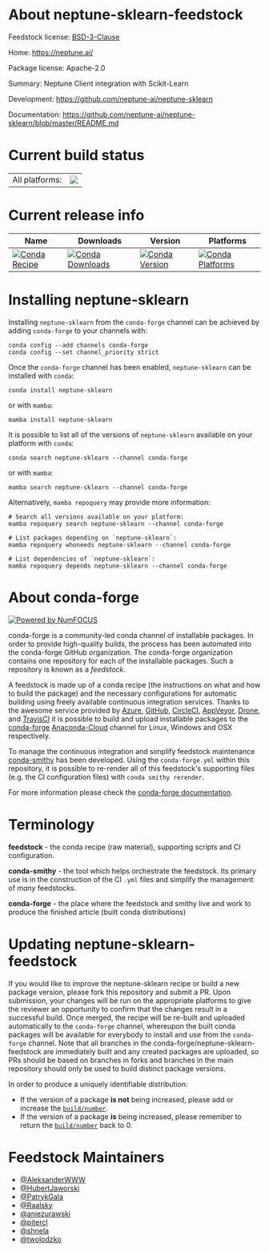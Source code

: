 About neptune-sklearn-feedstock
===============================

Feedstock license: [BSD-3-Clause](https://github.com/conda-forge/neptune-sklearn-feedstock/blob/main/LICENSE.txt)

Home: https://neptune.ai/

Package license: Apache-2.0

Summary: Neptune Client integration with Scikit-Learn

Development: https://github.com/neptune-ai/neptune-sklearn

Documentation: https://github.com/neptune-ai/neptune-sklearn/blob/master/README.md

Current build status
====================


<table><tr><td>All platforms:</td>
    <td>
      <a href="https://dev.azure.com/conda-forge/feedstock-builds/_build/latest?definitionId=12626&branchName=main">
        <img src="https://dev.azure.com/conda-forge/feedstock-builds/_apis/build/status/neptune-sklearn-feedstock?branchName=main">
      </a>
    </td>
  </tr>
</table>

Current release info
====================

| Name | Downloads | Version | Platforms |
| --- | --- | --- | --- |
| [![Conda Recipe](https://img.shields.io/badge/recipe-neptune--sklearn-green.svg)](https://anaconda.org/conda-forge/neptune-sklearn) | [![Conda Downloads](https://img.shields.io/conda/dn/conda-forge/neptune-sklearn.svg)](https://anaconda.org/conda-forge/neptune-sklearn) | [![Conda Version](https://img.shields.io/conda/vn/conda-forge/neptune-sklearn.svg)](https://anaconda.org/conda-forge/neptune-sklearn) | [![Conda Platforms](https://img.shields.io/conda/pn/conda-forge/neptune-sklearn.svg)](https://anaconda.org/conda-forge/neptune-sklearn) |

Installing neptune-sklearn
==========================

Installing `neptune-sklearn` from the `conda-forge` channel can be achieved by adding `conda-forge` to your channels with:

```
conda config --add channels conda-forge
conda config --set channel_priority strict
```

Once the `conda-forge` channel has been enabled, `neptune-sklearn` can be installed with `conda`:

```
conda install neptune-sklearn
```

or with `mamba`:

```
mamba install neptune-sklearn
```

It is possible to list all of the versions of `neptune-sklearn` available on your platform with `conda`:

```
conda search neptune-sklearn --channel conda-forge
```

or with `mamba`:

```
mamba search neptune-sklearn --channel conda-forge
```

Alternatively, `mamba repoquery` may provide more information:

```
# Search all versions available on your platform:
mamba repoquery search neptune-sklearn --channel conda-forge

# List packages depending on `neptune-sklearn`:
mamba repoquery whoneeds neptune-sklearn --channel conda-forge

# List dependencies of `neptune-sklearn`:
mamba repoquery depends neptune-sklearn --channel conda-forge
```


About conda-forge
=================

[![Powered by
NumFOCUS](https://img.shields.io/badge/powered%20by-NumFOCUS-orange.svg?style=flat&colorA=E1523D&colorB=007D8A)](https://numfocus.org)

conda-forge is a community-led conda channel of installable packages.
In order to provide high-quality builds, the process has been automated into the
conda-forge GitHub organization. The conda-forge organization contains one repository
for each of the installable packages. Such a repository is known as a *feedstock*.

A feedstock is made up of a conda recipe (the instructions on what and how to build
the package) and the necessary configurations for automatic building using freely
available continuous integration services. Thanks to the awesome service provided by
[Azure](https://azure.microsoft.com/en-us/services/devops/), [GitHub](https://github.com/),
[CircleCI](https://circleci.com/), [AppVeyor](https://www.appveyor.com/),
[Drone](https://cloud.drone.io/welcome), and [TravisCI](https://travis-ci.com/)
it is possible to build and upload installable packages to the
[conda-forge](https://anaconda.org/conda-forge) [Anaconda-Cloud](https://anaconda.org/)
channel for Linux, Windows and OSX respectively.

To manage the continuous integration and simplify feedstock maintenance
[conda-smithy](https://github.com/conda-forge/conda-smithy) has been developed.
Using the ``conda-forge.yml`` within this repository, it is possible to re-render all of
this feedstock's supporting files (e.g. the CI configuration files) with ``conda smithy rerender``.

For more information please check the [conda-forge documentation](https://conda-forge.org/docs/).

Terminology
===========

**feedstock** - the conda recipe (raw material), supporting scripts and CI configuration.

**conda-smithy** - the tool which helps orchestrate the feedstock.
                   Its primary use is in the construction of the CI ``.yml`` files
                   and simplify the management of *many* feedstocks.

**conda-forge** - the place where the feedstock and smithy live and work to
                  produce the finished article (built conda distributions)


Updating neptune-sklearn-feedstock
==================================

If you would like to improve the neptune-sklearn recipe or build a new
package version, please fork this repository and submit a PR. Upon submission,
your changes will be run on the appropriate platforms to give the reviewer an
opportunity to confirm that the changes result in a successful build. Once
merged, the recipe will be re-built and uploaded automatically to the
`conda-forge` channel, whereupon the built conda packages will be available for
everybody to install and use from the `conda-forge` channel.
Note that all branches in the conda-forge/neptune-sklearn-feedstock are
immediately built and any created packages are uploaded, so PRs should be based
on branches in forks and branches in the main repository should only be used to
build distinct package versions.

In order to produce a uniquely identifiable distribution:
 * If the version of a package **is not** being increased, please add or increase
   the [``build/number``](https://docs.conda.io/projects/conda-build/en/latest/resources/define-metadata.html#build-number-and-string).
 * If the version of a package **is** being increased, please remember to return
   the [``build/number``](https://docs.conda.io/projects/conda-build/en/latest/resources/define-metadata.html#build-number-and-string)
   back to 0.

Feedstock Maintainers
=====================

* [@AleksanderWWW](https://github.com/AleksanderWWW/)
* [@HubertJaworski](https://github.com/HubertJaworski/)
* [@PatrykGala](https://github.com/PatrykGala/)
* [@Raalsky](https://github.com/Raalsky/)
* [@aniezurawski](https://github.com/aniezurawski/)
* [@pitercl](https://github.com/pitercl/)
* [@shnela](https://github.com/shnela/)
* [@twolodzko](https://github.com/twolodzko/)

